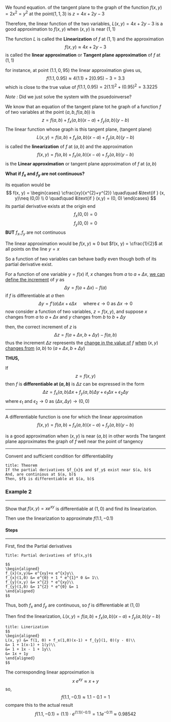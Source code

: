 We found equation. of the tangent plane to the graph of the function $f(x, y) = 2x^{2}=y^{2}$ at the point$(1, 1, 3)$ is $z = 4x +2y - 3$ 

Therefore, the linear function of the two variables, $L(x, y) = 4x + 2y -3$ is a good approximation to $f(x, y)$ when $(x, y)$ is near $(1, 1)$ 

The function $L$ is called the **Linearization** of $f$ at $(1, 1)$  and the approximation $$f(x, y) \approx 4x +2y -3$$ is called the **linear approximation** or **Tangent plane approximation** of $f$ at $(1, 1)$ 

for instance, at point $(1.1, 0,95)$ the linear approximation gives us,
$$f(1.1, 0.95) \approx 4(1.1) + 2(0.95) - 3 = 3.3$$
which is close to the true value of $f(1.1, 0.95) = 2(1.1)^{2}+ (0.95)^{2} = 3.3225$

*Note :* Did we just solve the system with the psuedoinverse?

We know that an equation of the tangent plane tot he graph of a function $f$ of two variables at the point $(a, b, f(a, b))$ is
$$z = f(a, b) + f_{x}(a, b)(x-a)+f_{y}(a,b)(y-b)$$
The linear function whose graph is this tangent plane, (tangent plane)
$$L(x, y) = f(a, b) + f_{x}(a, b)(x-a)+f_{y}(a,b)(y-b)$$
is called the **linearization** of $f$ at $(a, b)$ and the approximation 
$$f(x,y) = f(a,b) +f_{x}(a,b)(x-a)+f_{y}(a,b)(y-b)$$
is the **Linear approximation** or tangent plane approximation of $f$ at $(a,b)$ 

**What if $f_{x}$ and $f_{y}$ are not continuous?**

its equation would be 
$$
f(x, y) = 
\begin{cases}
\cfrac{xy}{x^{2}+y^{2}} \quad\quad &\text{if } (x, y)\neq (0,0) \\
0 \quad\quad &\text{if } (x,y) = (0, 0)
\end{cases}
$$
its partial derivative exists at the origin end 
$$f_{x}(0,0) = 0$$
$$f_{y}(0, 0) = 0$$
**BUT** 
$f_{x}, f_{y}$ are not continuous

The linear approximation would be $f(x, y) \approx 0$ but $f(x, y) = \cfrac{1}{2}$ at all points on the line $y = x$

So a function of two variables can behave badly even though both of its partial derivative exist.

For a function of one variable $y = f(x)$ 
if, $x$ changes from $a$ to $a + \Delta x$, <u>we can define the increment</u> of $y$ as $$\Delta y = f(a + \Delta x) - f(a)$$ if $f$ is differentiable at $a$ then 
$$\Delta y = f'(a) \Delta x + \epsilon \Delta x \quad \text{ where } \epsilon \rightarrow 0 \text{ as } \Delta x \rightarrow 0$$
now consider a function of two variables, $z = f(x, y)$, and suppose $x$ changes from $a$ to $a + \Delta x$ and $y$ changes from $b$ to $b+\Delta y$

then, the correct increment of $z$ is 
$$\Delta z = f(a+\Delta x, b +\Delta y) - f(a, b)$$
thus the increment $\Delta z$ represents the <u>change in the value of</u> $f$ <u>when</u> $(x,y)$ <u>changes from</u> $(a, b)$ to $(a+\Delta x, b+\Delta y)$ 

**THUS,**

If
$$
z = f(x, y)
$$
then $f$ is **differentiable at $(a, b)$** is $\Delta z$ can be expressed in the form 
$$\Delta z=f_{x}(a,b)\Delta x+f_{y}(a, b)\Delta y+ \epsilon_{1} \Delta x+\epsilon_{2}\Delta y$$
where $\epsilon_{1}$ and $\epsilon_{2} \rightarrow 0$ as $(\Delta x, \Delta y) \rightarrow (0,0)$

***
A differentiable function is one for which the linear approximation 
$$f(x,y) = f(a,b) +f_{x}(a,b)(x-a)+f_{y}(a,b)(y-b)$$

is a good approximation when $(x, y)$ is near $(a, b)$ 
	in other words
		The tangent plane approximates the graph of $f$ well near the point of tangency

***
Convent and sufficient condition for differentiability

```ad-note
title: Theorem
If the partial derivatives $f_{x}$ and $f_y$ exist near $(a, b)$ 
And, are continious at $(a, b)$ 
Then, $f$ is differentiable at $(a, b)$
```

### Example 2
***
Show that $f(x, y) = xe^{xy}$ is differentiable at $(1, 0)$ and find its linearization.

Then use the linearization to approximate $f(1.1, -0.1)$ 

#### Steps
***
First, find the Partial derivatives
```ad-example
Title: Partial derivatives of $f(x,y)$

$$
\begin{aligned}
f_{x}(x,y)&= e^{xy}+x e^{x}y\\
f_{x}(1,0) &= e^{0} + 1 * e^{1}* 0 &= 1\\
f_{y}(x,y) &= x^{2} * e^{xy}\\
f_{y}(1,0) &= 1^{2} * e^{0} &= 1
\end{aligned}
$$
```

Thus, both $f_{x} \text{ and } f_{y}$ are continuous, so $f$ is differentiable at $(1, 0)$ 

Then find the linearization,
$L(x, y) = f(a, b) + f_{x}(a, b)(x-a)+f_{y}(a,b)(y-b)$
```ad-example
title: Linerization
$$
\begin{aligned}
L(x, y) &= f(1, 0) + f_x(1,0)(x-1) + f_{y}(1, 0)(y - 0)\\
&= 1 + 1(x-1) + 1(y)\\
&= 1 + 1x - 1 + 1y\\
&= 1x + 1y
\end{aligned}
$$
```

The corresponding linear approximation is 
$$x \ e^{xy}\approx x + y$$
so, 
$$f(1.1, -0.1) \approx 1.1 - 0.1 = 1$$
compare this to the actual result
$$f(1.1, -0.1) = (1.1) \cdot e^{(1.1)(-0.1)} =1.1e^{-0.11} \approx 0.98542$$

